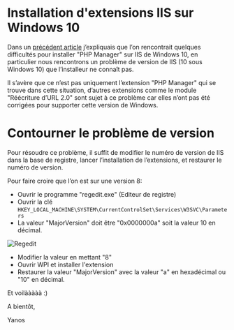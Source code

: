 <!--2016-06-installation-extensions-iis-windows-10-->
# Installation d'extensions IIS sur Windows 10

Dans un [précédent article](http://blog.ygrenier.com/2015/11/installer-php-manager-sur-windows-10/) j’expliquais que l’on rencontrait quelques difficultés pour installer "PHP Manager" sur IIS de Windows 10, en particulier nous rencontrons un problème de version de IIS (10 sous Windows 10) que l’installeur ne connaît pas.

Il s’avère que ce n’est pas uniquement l’extension "PHP Manager" qui se trouve dans cette situation, d’autres extensions comme le module "Réécriture d’URL 2.0" sont sujet à ce problème car elles n’ont pas été corrigées pour supporter cette version de Windows.

<!--more-->

# Contourner le problème de version

Pour résoudre ce problème, il suffit de modifier le numéro de version de IIS dans la base de registre, lancer l’installation de l’extensions, et restaurer le numéro de version.

Pour faire croire que l’on est sur une version 8:

- Ouvrir le programme "regedit.exe" (Editeur de registre)
- Ouvrir la clé ```HKEY_LOCAL_MACHINE\SYSTEM\CurrentControlSet\Services\W3SVC\Parameters```
- La valeur "MajorVersion" doit être "0x0000000a" soit la valeur 10 en décimal.

![Regedit](http://blog.ygrenier.com/wp-content/uploads/2016/11/Regedit.png)

- Modifier la valeur en mettant "8"
- Ouvrir WPI et installer l'extension
- Restaurer la valeur "MajorVersion" avec la valeur "a" en hexadécimal ou "10" en décimal.

Et voilààààà :)

A bientôt,

Yanos
